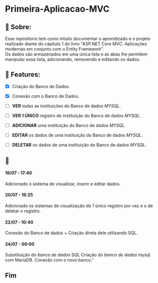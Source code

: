 # Primeira-Aplicacao-MVC

## :scroll: Sobre: 
Esse repósitorio tem como intuito documentar o aprendizado e o projeto realizado diante do cápitulo 1 do livro "ASP.NET Core MVC: Aplicações modernas em conjunto com o Entity Framework".<br>
Os dados são armazenados em uma única lista e as abas lhe permitem manipular essa lista, adicionando, removendo e editando os dados.<br>

## :newspaper: Features:

- [x] Criação do Banco de Dados.
- [x] Conexão com o Banco de Dados.

- [ ] **VER** todas as instituições do Banco de dados *MYSQL*.
- [ ] **VER 1 ÚNICO** registro de instituição do Banco de dados *MYSQL*.
- [ ] **ADICIONAR** uma instituição do Banco de dados *MYSQL*.
- [ ] **EDITAR** os dados de uma instituição do Banco de dados *MYSQL*.
- [ ] **DELETAR** os dados de uma instituição do Banco de dados *MYSQL*.

## :scroll:
#### 19/07 - 17:40 
Adicionado o sistema de visualizar, inserir e editar dados.

#### 20/07 - 16:25
Adicionado os sistemas de visualização de 1 único registro por vez e o de deletar o registro.

#### 22/07 - 10:40
Conexão do Banco de dados + Criação direta dele utilizando SQL.

#### 24/07 - 09:00
Substituição do *banco de dados* SQL
Criação do *banco de dados* mysql com MariaDB.
Conexão com o novo banco."

## Fim
